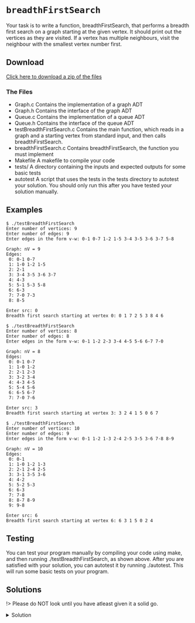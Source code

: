 # `breadthFirstSearch`

Your task is to write a function, breadthFirstSearch, that performs a breadth first search on a graph starting at the given vertex. It should print out the vertices as they are visited. If a vertex has multiple neighbours, visit the neighbour with the smallest vertex number first.

## Download

[Click here to download a zip of the files](2521/Graphs/breadthFirstSearch.zip ':ignore')

### The Files

- Graph.c	Contains the implementation of a graph ADT
- Graph.h	Contains the interface of the graph ADT
- Queue.c	Contains the implementation of a queue ADT
- Queue.h	Contains the interface of the queue ADT
- testBreadthFirstSearch.c	Contains the main function, which reads in a graph and a starting vertex from standard input, and then calls breadthFirstSearch.
- breadthFirstSearch.c	Contains breadthFirstSearch, the function you must implement
- Makefile	A makefile to compile your code
- tests/	A directory containing the inputs and expected outputs for some basic tests
- autotest	A script that uses the tests in the tests directory to autotest your solution. You should only run this after you have tested your solution manually.

## Examples

```
$ ./testBreadthFirstSearch 
Enter number of vertices: 9
Enter number of edges: 9
Enter edges in the form v-w: 0-1 0-7 1-2 1-5 3-4 3-5 3-6 3-7 5-8

Graph: nV = 9
Edges:
 0: 0-1 0-7
 1: 1-0 1-2 1-5
 2: 2-1
 3: 3-4 3-5 3-6 3-7
 4: 4-3
 5: 5-1 5-3 5-8
 6: 6-3
 7: 7-0 7-3
 8: 8-5

Enter src: 0
Breadth first search starting at vertex 0: 0 1 7 2 5 3 8 4 6 
```

```
$ ./testBreadthFirstSearch 
Enter number of vertices: 8
Enter number of edges: 8
Enter edges in the form v-w: 0-1 1-2 2-3 3-4 4-5 5-6 6-7 7-0

Graph: nV = 8
Edges:
 0: 0-1 0-7
 1: 1-0 1-2
 2: 2-1 2-3
 3: 3-2 3-4
 4: 4-3 4-5
 5: 5-4 5-6
 6: 6-5 6-7
 7: 7-0 7-6

Enter src: 3
Breadth first search starting at vertex 3: 3 2 4 1 5 0 6 7 
```

```
$ ./testBreadthFirstSearch 
Enter number of vertices: 10
Enter number of edges: 9
Enter edges in the form v-w: 0-1 1-2 1-3 2-4 2-5 3-5 3-6 7-8 8-9

Graph: nV = 10
Edges:
 0: 0-1
 1: 1-0 1-2 1-3
 2: 2-1 2-4 2-5
 3: 3-1 3-5 3-6
 4: 4-2
 5: 5-2 5-3
 6: 6-3
 7: 7-8
 8: 8-7 8-9
 9: 9-8

Enter src: 6
Breadth first search starting at vertex 6: 6 3 1 5 0 2 4 
```

## Testing

You can test your program manually by compiling your code using make, and then running ./testBreadthFirstSearch, as shown above. After you are satisfied with your solution, you can autotest it by running ./autotest. This will run some basic tests on your program.

## Solutions

!> Please do NOT look until you have atleast given it a solid go.

<details>
<summary>Solution</summary>

```c
void breadthFirstSearch(Graph g, int src) {
	int *visited = calloc(GraphNumVertices(g), sizeof(int));
	visited[src] = 1;
	
	Queue q = QueueNew();
	QueueEnqueue(q, src);
	
	while (!QueueIsEmpty(q)) {
		Vertex v = QueueDequeue(q);
		printf("%d ", v);
		for (Vertex w = 0; w < GraphNumVertices(g); w++) {
			if (GraphIsAdjacent(g, v, w) && !visited[w]) {
				QueueEnqueue(q, w);
				visited[w] = 1;
			}
		}
	}
	
	QueueFree(q);
	free(visited);
}
```

</details>
